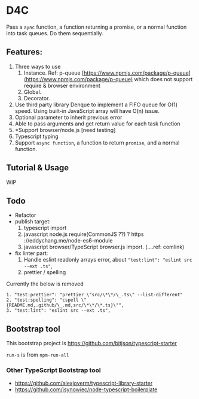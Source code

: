 # D4C

Pass a `aync` function, a function returning a promise, or a normal function into task queues. Do them sequentially.

## Features:

1. Three ways to use
   1. Instance. Ref: p-queue [https://www.npmjs.com/package/p-queue](https://www.npmjs.com/package/p-queue) which does not support require & browser environment
   2. Global.
   3. Decorator.
2. Use third party library Denque to implement a FIFO queue for O(1) speed. Using built-in JavaScript array will have O(n) issue.
3. Optional parameter to inherit previous error
4. Able to pass arguments and get return value for each task function
5. \*Support browser/node.js [need testing]
6. Typescript typing
7. Support `async function`, a function to return `promise`, and a normal function.

## Tutorial & Usage

WIP

## Todo

- Refactor
- publish target:
  1. typescript import
  2. javascript node.js require(CommonJS ??) ? https ://eddychang.me/node-es6-module
  3. javascript browser/TypeScript browser.js import. (....ref: comlink)
- fix linter part:
  1. Handle eslint readonly arrays error, about `"test:lint": "eslint src --ext .ts"`,
  2. prettier / spelling

Currently the below is removed

```
1. "test:prettier": "prettier \"src/\*\*/\_.ts\" --list-different"
2. "test:spelling": "cspell \"{README.md,.github/\_.md,src/\*\*/\*.ts}\"",
3. "test:lint": "eslint src --ext .ts",

```

## Bootstrap tool

This bootstrap project is https://github.com/bitjson/typescript-starter

`run-s` is from `npm-run-all`

### Other TypeScript Bootstrap tool

- https://github.com/alexjoverm/typescript-library-starter
- https://github.com/jsynowiec/node-typescript-boilerplate
